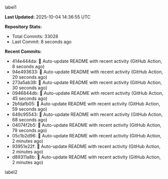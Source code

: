 
label1 
<!-- ACTIVITY_START -->
**Last Updated:** 2025-10-04 14:36:55 UTC

**Repository Stats:**
- Total Commits: 33028
- Last Commit: 8 seconds ago

**Recent Commits:**
- 414e444da: 🤖 Auto-update README with recent activity (GitHub Action, 8 seconds ago)
- 94e493633: 🤖 Auto-update README with recent activity (GitHub Action, 20 seconds ago)
- 273a5ab38: 🤖 Auto-update README with recent activity (GitHub Action, 30 seconds ago)
- 0946844db: 🤖 Auto-update README with recent activity (GitHub Action, 45 seconds ago)
- 2bfdafb05: 🤖 Auto-update README with recent activity (GitHub Action, 59 seconds ago)
- 649c95543: 🤖 Auto-update README with recent activity (GitHub Action, 68 seconds ago)
- 04074f2b5: 🤖 Auto-update README with recent activity (GitHub Action, 79 seconds ago)
- 05c1b2d96: 🤖 Auto-update README with recent activity (GitHub Action, 2 minutes ago)
- 93951e22f: 🤖 Auto-update README with recent activity (GitHub Action, 2 minutes ago)
- d89311a8b: 🤖 Auto-update README with recent activity (GitHub Action, 2 minutes ago)
<!-- ACTIVITY_END -->

label2
